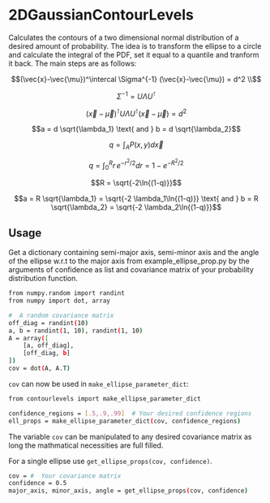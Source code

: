 # 2DGaussianContourLevels
Calculates the contours of a two dimensional normal distribution of a desired amount of probability. The idea is to transform the ellipse to a circle and calculate the integral of the PDF, set it equal to a quantile and tranform it back. The main steps are as follows:
```math
(\vec{x}-\vec{\mu})^\intercal \Sigma^{-1} (\vec{x}-\vec{\mu}) = d^2 \\
```
```math
\Sigma^{-1} = U \Lambda U^{\intercal}
```
```math

(\vec{x}-\vec{\mu})^\intercal U \Lambda U^{\intercal} (\vec{x}-\vec{\mu}) = d^2
```
```math
a = d \sqrt{\lambda_1} \text{ and } b = d \sqrt{\lambda_2}
```
```math
q = \int_A P(x,y) d\vec{x}
```
```math
q = \int_0^{R} r\,e^{-r^2/2} dr = 1-e^{-R^2/2}
```
```math
R = \sqrt{-2\ln{(1-q)}}
```
```math
a = R \sqrt{\lambda_1} = \sqrt{-2 \lambda_1\ln{(1-q)}}  \text{ and }  b = R \sqrt{\lambda_2} = \sqrt{-2 \lambda_2\ln{(1-q)}}
```
## Usage
Get a dictionary containing semi-major axis, semi-minor axis and the angle of the ellipse w.r.t to the major axis from example_ellipse_prop.py by the arguments of confidence as list and covariance matrix of your probability distribution function.

```bash
from numpy.random import randint
from numpy import dot, array

#  A random covariance matrix
off_diag = randint(10)
a, b = randint(1, 10), randint(1, 10)
A = array([
    [a, off_diag],
    [off_diag, b]
])
cov = dot(A, A.T)
```
`cov` can now be used in `make_ellipse_parameter_dict`:
```bash
from contourlevels import make_ellipse_parameter_dict

confidence_regions = [.5,.9,.99]  # Your desired confidence regions
ell_props = make_ellipse_parameter_dict(cov, confidence_regions)
```

The variable `cov` can be manipulated to any desired covariance matrix as long the mathmatical necessities are full filled.


For a single ellipse use `get_ellipse_props(cov, confidence)`.
```bash
cov = #  Your covariance matrix
confidence = 0.5
major_axis, minor_axis, angle = get_ellipse_props(cov, confidence)
```

